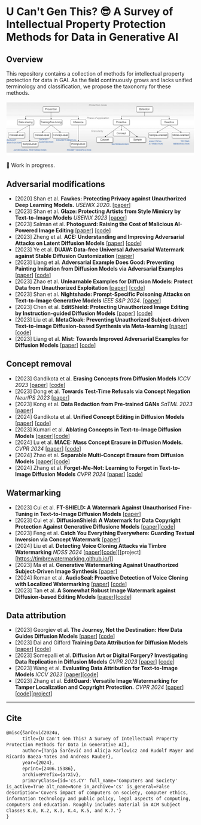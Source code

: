 # U Can't Gen This? :sunglasses: A Survey of Intellectual Property Protection Methods for Data in Generative AI

## Overview
This repository contains a collection of methods for intellectual property protection for data in GAI. As the field continuously grows and lacks unified terminology and classification, we propose the taxonomy for these methods.
\
\
![taxonomy](./figures/taxonomy-github.drawio.png)

:construction_worker: Work in progress.

## Adversarial modifications
* [2020]	Shan et al.	**Fawkes: Protecting Privacy against Unauthorized Deep Learning Models.** _USENIX 2020_. [[paper](https://www.usenix.org/conference/usenixsecurity20/presentation/shan)]
* [2023]	Shan et al. **Glaze: Protecting Artists from Style Mimicry by Text-to-Image Models** _USENIX 2023_ [[paper](http://arxiv.org/abs/2302.04222)]  
* [2023]	Salman et al.	**Photoguard: Raising the Cost of Malicious AI-Powered Image Editing** [[paper](http://arxiv.org/abs/2302.06588)] [[code](https://github.com/MadryLab/photoguard)]
* [2023]	Zheng et al.	**ACE: Understanding and Improving Adversarial Attacks on Latent Diffusion Models** [[paper](http://arxiv.org/abs/2310.04687)] [[code](https://github.com/caradryanl/ACE)]
* [2023]	Ye et al.	**DUAW: Data-free Universal Adversarial Watermark against Stable Diffusion Customization** [[paper](http://arxiv.org/abs/2308.09889)]
* [2023]	Liang et al.	**Adversarial Example Does Good: Preventing Painting Imitation from Diffusion Models via Adversarial Examples** [[paper](http://arxiv.org/abs/2302.04578)] [[code](https://github.com/psyker-team/mist)]
* [2023]	Zhao et al.	**Unlearnable Examples for Diffusion Models: Protect Data from Unauthorized Exploitation** [[paper](http://arxiv.org/abs/2306.01902)] [[code](https://github.com/ZhengyueZhao/EUDP)]
* [2023]	Shan et al.	**Nightshade: Prompt-Specific Poisoning Attacks on Text-to-Image Generative Models** _IEEE S&P 2024_. [[paper](http://arxiv.org/abs/2310.13828)]
* [2023]	Chen et al.	**EditShield: Protecting Unauthorized Image Editing by Instruction-guided Diffusion Models** [[paper](http://arxiv.org/abs/2311.12066)] [[code](https://github.com/Allen-piexl/Editshield)]
* [2023]	Liu et al.	**MetaCloak: Preventing Unauthorized Subject-driven Text-to-image Diffusion-based Synthesis via Meta-learning** [[paper](https://arxiv.org/abs/2311.13127)][[code](https://github.com/liuyixin-louis/MetaCloak)]
* [2023]	Liang et al. **Mist: Towards Improved Adversarial Examples for Diffusion Models** [[paper](http://arxiv.org/abs/2305.12683)] [[code](https://github.com/psyker-team/mist)] 

## Concept removal
* [2023] Gandikota et al. **Erasing Concepts from Diffusion Models** _ICCV 2023_ [[paper](https://arxiv.org/pdf/2303.07345)] [[code](https://erasing.baulab.info/)]
* [2023] Dong et al. **Towards Test-Time Refusals via Concept Negation** _NeurIPS 2023_ [[paper](https://proceedings.neurips.cc/paper_files/paper/2023/hash/54801e196796134a2b0ae5e8adef502f-Abstract-Conference.html)]
* [2023] Kong et al. **Data Redaction from Pre-trained GANs** _SaTML 2023_ [[paper](https://ieeexplore.ieee.org/abstract/document/10136171)]
* [2024] Gandikota et al. **Unified Concept Editing in Diffusion Models** [[paper](https://arxiv.org/pdf/2308.14761)] [[code](https://unified.baulab.info/)]
* [2023] Kumari et al. **Ablating Concepts in Text-to-Image Diffusion Models** [[paper](https://arxiv.org/abs/2303.13516)][[code](https://github.com/nupurkmr9/concept-ablation)]
* [2024] Lu et al. **MACE: Mass Concept Erasure in Diffusion Models.** _CVPR 2024_ [[paper](https://openaccess.thecvf.com/content/CVPR2024/html/Lu_MACE_Mass_Concept_Erasure_in_Diffusion_Models_CVPR_2024_paper.html)] [[code](https://github.com/Shilin-LU/MACE)]
* [2024] Zhao et al. **Separable Multi-Concept Erasure from Diffusion Models** [[paper](https://arxiv.org/pdf/2402.05947)][[code](https://github.com/Dlut-lab-zmn/SRS-ME)]
* [2024] Zhang et al. **Forget-Me-Not: Learning to Forget in Text-to-Image Diffusion Models** _CVPR 2024_ [[paper](https://openaccess.thecvf.com/content/CVPR2024W/MMFM/html/Zhang_Forget-Me-Not_Learning_to_Forget_in_Text-to-Image_Diffusion_Models_CVPRW_2024_paper.html)] [[code](https://github.com/SHI-Labs/Forget-Me-Not)]

## Watermarking
* [2023] Cui et al. **FT-SHIELD: A Watermark Against Unauthorised Fine-Tuning in Text-to-Image Diffusion Models** [[paper](https://arxiv.org/abs/2310.02401)]
* [2023] Cui et al. **DiffusionShield: A Watermark for Data Copyright Protection Against Generative Diffusione Models** [[paper](https://arxiv.org/abs/2306.04642)][[code](https://github.com/Yingqiancui/DiffusionShield)]
* [2023] Feng et al. **Catch You Everything Everywhere: Guarding Textual Inversion via Concept Watermark** [[paper](https://arxiv.org/abs/2309.05940)]
* [2024] Liu et al. **Detecting Voice Cloning Attacks via Timbre Watermarking** _NDSS 2024_ [[paper](https://timbrewatermarking.github.io/paper/NDSS_Detecting_Voice_Cloning_Attacks_via_Timbre_Watermarking.pdf)][[code](https://github.com/TimbreWatermarking/TimbreWatermarking)][[project][https://timbrewatermarking.github.io/]]
* [2023] Ma et al. **Generative Watermarking Against Unauthorized Subject-Driven Image Synthesis** [[paper](https://arxiv.org/abs/2306.07754)]
* [2024] Roman et al. **AudioSeal: Proactive Detection of Voice Cloning with Localized Watermarking** [[paper](https://hal.science/hal-04610152/)] [[code](https://github.com/facebookresearch/audioseal)]
* [2023] Tan et al. **A Somewhat Robust Image Watermark against Diffusion-based Editing Models** [[paper](https://arxiv.org/abs/2311.13713)][[code](https://github.com/BennyTMT/RIW)]
  
## Data attribution 
* [2023] Georgiev et al. **The Journey, Not the Destination: How Data Guides Diffusion Models** [[paper](https://arxiv.org/abs/2312.06205)] [[code](https://github.com/MadryLab/journey-TRAK)] 
* [2023] Dai and Gifford **Training Data Attribution for Diffusion Models** [[paper](https://arxiv.org/abs/2306.02174)] [[code](https://github.com/zheng-dai/GenEns)]
* [2023] Somepalli et al. **Diffusion Art or Digital Forgery? Investigating Data Replication in Diffusion Models** _CVPR 2023_ [[paper](https://openaccess.thecvf.com/content/CVPR2023/html/Somepalli_Diffusion_Art_or_Digital_Forgery_Investigating_Data_Replication_in_Diffusion_CVPR_2023_paper.html)] [[code](https://github.com/somepago/DCR)]
* [2023] Wang et al. **Evaluating Data Attribution for Text-to-Image Models** _ICCV 2023_ [[paper](https://openaccess.thecvf.com/content/ICCV2023/html/Wang_Evaluating_Data_Attribution_for_Text-to-Image_Models_ICCV_2023_paper.html)][[code](https://github.com/peterwang512/GenDataAttribution)]
* [2023] Zhang et al. **EditGuard: Versatile Image Watermarking for Tamper Localization and Copyright Protection.** _CVPR 2024_ [[paper](http://arxiv.org/abs/2312.08883)][[code](https://github.com/xuanyuzhang21/EditGuard)][[project](https://xuanyuzhang21.github.io/project/editguard/)]

--- 

## Cite

```
@misc{šarčević2024u,
      title={U Can't Gen This? A Survey of Intellectual Property Protection Methods for Data in Generative AI}, 
      author={Tanja Šarčević and Alicja Karlowicz and Rudolf Mayer and Ricardo Baeza-Yates and Andreas Rauber},
      year={2024},
      eprint={2406.15386},
      archivePrefix={arXiv},
      primaryClass={id='cs.CY' full_name='Computers and Society' is_active=True alt_name=None in_archive='cs' is_general=False description='Covers impact of computers on society, computer ethics, information technology and public policy, legal aspects of computing, computers and education. Roughly includes material in ACM Subject Classes K.0, K.2, K.3, K.4, K.5, and K.7.'}
}

```
